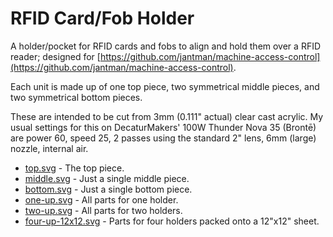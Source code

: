 # RFID Card/Fob Holder

A holder/pocket for RFID cards and fobs to align and hold them over a RFID reader; designed for [https://github.com/jantman/machine-access-control](https://github.com/jantman/machine-access-control).

Each unit is made up of one top piece, two symmetrical middle pieces, and two symmetrical bottom pieces.

These are intended to be cut from 3mm (0.111" actual) clear cast acrylic. My usual settings for this on DecaturMakers' 100W Thunder Nova 35 (Brontē) are power 60, speed 25, 2 passes using the standard 2" lens, 6mm (large) nozzle, internal air.

* [top.svg](top.svg) - The top piece.
* [middle.svg](middle.svg) - Just a single middle piece.
* [bottom.svg](bottom.svg) - Just a single bottom piece.
* [one-up.svg](one-up.svg) - All parts for one holder.
* [two-up.svg](two-up.svg) - All parts for two holders.
* [four-up-12x12.svg](four-up-12x12.svg) - Parts for four holders packed onto a 12"x12" sheet.
